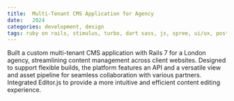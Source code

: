 ```yaml
---
title:  Multi-Tenant CMS Application for Agency
date:   2024
categories: development, design
tags: ruby on rails, stimulus, turbo, dart sass, js, spree, ui/ux, postgresql
---
```


Built a custom multi-tenant CMS application with Rails 7 for a London agency, streamlining content management across client websites. Designed to support flexible builds, the platform features an API and a versatile view and asset pipeline for seamless collaboration with various partners. Integrated Editor.js to provide a more intuitive and efficient content editing experience.



